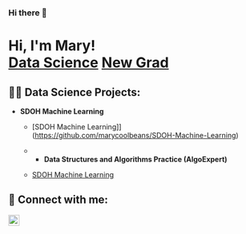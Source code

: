 ### Hi there 👋
<h1>Hi, I'm Mary! <br/><a href="https://github.com/marymorkos">Data Science</a> <a href="https://www.linkedin.com/in/marymorkos/">New Grad</a>

<h2>👨‍💻 Data Science Projects:</h2>

- <b>SDOH Machine Learning</b>
  - [SDOH Machine Learning]](https://github.com/marycoolbeans/SDOH-Machine-Learning)
 
  - - <b>Data Structures and Algorithms Practice (AlgoExpert)</b>
  - [SDOH Machine Learning](https://github.com/marycoolbeans/SDOH-Machine-Learning)

<h2> 🤳 Connect with me:</h2>

[<img align="left" alt="MaryMorkos| LinkedIn" width="22px" src="https://cdn.jsdelivr.net/npm/simple-icons@v3/icons/linkedin.svg" />][linkedin]

[linkedin]: https://linkedin.com/in/marymorkos

<!--
**joshmadakor1/joshmadakor1** is a ✨ _special_ ✨ repository because its `README.md` (this file) appears on your GitHub profile.

Here are some ideas to get you started:

- 🔭 I’m currently working on ...
- 🌱 I’m currently learning ...
- 👯 I’m looking to collaborate on ...
- 🤔 I’m looking for help with ...
- 💬 Ask me about ...
- 📫 How to reach me: ...
- 😄 Pronouns: ...
- ⚡ Fun fact: ...
-->
